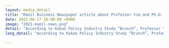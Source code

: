 ```yaml
---
layout: media_detail
title: "Maeil Business Newspaper article about Professor Yim and Ph.D. Student Shinyoung Kim’s study using AI speakers."
date: 2021-06-17 16:00:00 +0900
image: "2021-maeil-news.png"
detail: "According to Kakao Policy Industry Study “Brunch”, Professor Yim and Ph.D. Student Shinyoung Kim conducted a research on whether AI speakers can promote children’s language development if they act as assistants in interaction between parents and children with hearing impairment. The research team said, “We expect AI speaker technology to solve the problem of technology alienation in hearing-impaired families, and to bring about quantitative and qualitative improvements in children’s language development as well as interaction between parents and children."
long_detail: "According to Kakao Policy Industry Study “Brunch”, Professor Yim and Ph.D. Student Shinyoung Kim conducted a research on whether AI speakers can promote children’s language development if they act as assistants in interaction between parents and children with hearing impairment. The research team had five parents and children with hearing loss talk while listening to  stories in AI speaker for six weeks, and assessed the child’s story grammar production and comprehension abilities. They showed that children’s comprehension and production of story grammar increased as a result of using AI speakers . The research team said, “We expect AI speaker technology to solve the problem of technology alienation in hearing-impaired families, and to bring about quantitative and qualitative improvements in children’s language development as well as interaction between parents and children.” The study came as a result of digital inclusive research support project using AI speakers conducted by Kakao and Kakao Enterprise in 2020. 정욱, 'AI 스피커, 청각 지적 장애자 의사소통에 도움' 매일경제, 16-June-2021. [online]. Available: https://www.mk.co.kr/news/it/view/2021/06/585503/"

---
```


